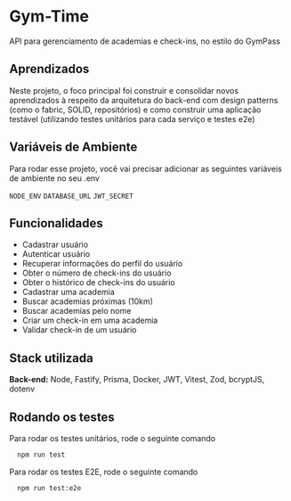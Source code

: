 
# Gym-Time

API para gerenciamento de academias e check-ins, no estilo do GymPass


## Aprendizados

Neste projeto, o foco principal foi construir e consolidar novos aprendizados à respeito da arquitetura do back-end com design patterns (como o fabric, SOLID, repositórios) e como construir uma aplicação testável (utilizando testes unitários para cada serviço e testes e2e)


## Variáveis de Ambiente

Para rodar esse projeto, você vai precisar adicionar as seguintes variáveis de ambiente no seu .env

`NODE_ENV`
`DATABASE_URL`
`JWT_SECRET`
## Funcionalidades

- Cadastrar usuário
- Autenticar usuário
- Recuperar informações do perfil do usuário
- Obter o número de check-ins do usuário
- Obter o histórico de check-ins do usuário
- Cadastrar uma academia
- Buscar academias próximas (10km)
- Buscar academias pelo nome
- Criar um check-in em uma academia
- Validar check-in de um usuário


## Stack utilizada

**Back-end:** Node, Fastify, Prisma, Docker, JWT, Vitest, Zod, bcryptJS, dotenv


## Rodando os testes

Para rodar os testes unitários, rode o seguinte comando

```bash
  npm run test
```

Para rodar os testes E2E, rode o seguinte comando

```bash
  npm run test:e2e
```
